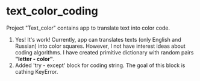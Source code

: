 # text_color_coding
 
Project "Text_color" contains app to translate text into color code. 
<ol>
    <li>Yes! It's work! Currently, app can translates texts (only English and Russian) into color squares. However, I not have interest ideas about coding algorithms. I have created primitive dictionary with random pairs <b>"letter - color"</b>.</li>
    <li>Added 'try - except' block for coding string. The goal of this block is cathing KeyError.</li>
</ol>  

